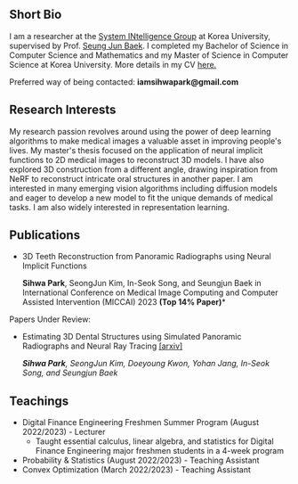 ## Short Bio

I am a researcher at the [System INtelligence Group](https://singkru.github.io/) at Korea University, supervised by Prof. [Seung Jun Baek](https://singkru.github.io/). I completed my Bachelor of Science in Computer Science and Mathematics and my Master of Science in Computer Science at Korea University. More details in my CV [here.](/sihwa-park-cv.pdf) 

Preferred way of being contacted: __iamsihwapark@gmail.com__

## Research Interests

My research passion revolves around using the power of deep learning algorithms to make medical images a valuable asset in improving people's lives. My master's thesis focused on the application of neural implicit functions to 2D medical images to reconstruct 3D models. I have also explored 3D construction from a different angle, drawing inspiration from NeRF to reconstruct intricate oral structures in another paper. I am interested in many emerging vision algorithms including diffusion models and eager to develop a new model to fit the unique demands of medical tasks. I am also widely interested in representation learning.

## Publications

* 3D Teeth Reconstruction from Panoramic Radiographs using Neural Implicit Functions
  
  __Sihwa Park__, SeongJun Kim, In-Seok Song, and Seungjun Baek in International Conference on Medical Image Computing and Computer Assisted Intervention (MICCAI) 2023 __(Top 14% Paper)__*

Papers Under Review:

* Estimating 3D Dental Structures using Simulated Panoramic Radiographs and Neural Ray Tracing [[arxiv]](https://arxiv.org/abs/2304.04027)

  *__Sihwa Park__, SeongJun Kim, Doeyoung Kwon, Yohan Jang, In-Seok Song, and Seungjun Baek*

## Teachings

* Digital Finance Engineering Freshmen Summer Program (August 2022/2023) - Lecturer
  * Taught essential calculus, linear algebra, and statistics for Digital Finance Engineering major freshmen students in a 4-week program
* Probability & Statistics (August 2022/2023) - Teaching Assistant
* Convex Optimization (March 2022/2023) - Teaching Assistant

